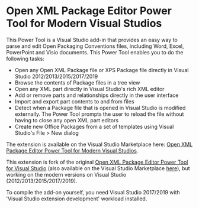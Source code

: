Open XML Package Editor Power Tool for Modern Visual Studios
=============
This Power Tool is a Visual Studio add-in that provides an easy way to parse and edit Open Packaging Conventions files, including Word, Excel, PowerPoint and Visio documents. This Power Tool enables you to do the following tasks:

* Open any Open XML Package file or XPS Package file directly in Visual Studio 2012/2013/2015/2017/2019
* Browse the contents of Package files in a tree view
* Open any XML part directly in Visual Studio's rich XML editor
* Add or remove parts and relationships directly in the user interface
* Import and export part contents to and from files
* Detect when a Package file that is opened in Visual Studio is modified externally. The Power Tool prompts the user to reload the file without having to close any open XML part editors
* Create new Office Packages from a set of templates using Visual Studio's File > New dialog

The extension is available on the Visual Studio Marketplace here: [Open XML Package Editor Power Tool for Modern Visual Studios](https://marketplace.visualstudio.com/items?itemName=bsivanov.OpenXMLPackageEditorforVisualStudio).

This extension is fork of the original [Open XML Package Editor Power Tool for Visual Studio](https://github.com/OfficeDev/Open-XML-Package-Editor-Power-Tool-for-Visual-Studio) (also available on the Visual Studio Marketplace [here](https://marketplace.visualstudio.com/items?itemName=ChrisRae.OpenXMLPackageEditorforVisualStudio)), but working on the modern versions on Visual Studio (2012/2013/2015/2017/2019).

To compile the add-on yourself, you need Visual Studio 2017/2019 with 'Visual Studio extension development' workload installed.